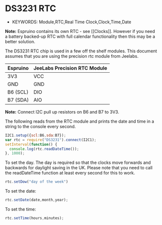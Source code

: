 <!--- Copyright (c) 2014 Peter Clarke. See the file LICENSE for copying permission. -->
DS3231 RTC
=========

* KEYWORDS: Module,RTC,Real Time Clock,Clock,Time,Date

**Note:** Espruino contains its own RTC - see [[Clocks]]. However if you need a battery backed-up RTC with full calendar functionality then this may be a better solution.

The DS3231 RTC chip is used in a few off the shelf modules.  This document assumes that you are using the precision rtc module from Jeelabs.

| Espruino | JeeLabs Precision RTC Module |
|----------|------------------------------|
| 3V3 | VCC |
| GND | GND |
| B6 (SCL) | DIO |
| B7 (SDA) | AIO |

**Note:** Connect I2C pull up resistors on B6 and B7 to 3V3.

The following reads from the RTC module and prints the date and time in a string to the console every second.

```Javascript
I2C1.setup({scl:B6,sda:B7});
var rtc = require("DS3231").connect(I2C1);
setInterval(function() {
  console.log(rtc.readDateTime());
}, 1000);
```

To set the day.  The day is required so that the clocks move forwards and backwards for daylight saving in the UK.
Please note that you need to call the readDateTime function at least every second for this to work.

```Javascript
rtc.setDow("day of the week")
```

To set the date:

```Javascript
rtc.setDate(date,month,year);
```

To set the time:

```Javascript
rtc.setTime(hours,minutes);
```
